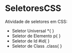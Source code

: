 # SeletoresCSS
Atividade de seletores em CSS:
  - Seletor Universal *{
    }
  - Seletor de Elemento p{
    }
  - Seletor de Id #id{
    }
  - Seletor de Class .class{
    }
